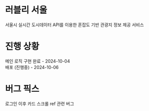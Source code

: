 # 러블리 서울
서울시 실시간 도시데이터 API를 이용한 혼잡도 기반 관광지 정보 제공 서비스


# 진행 상황
메인 로직 구현 완료 - 2024-10-04<br>
배포 (진행중) - 2024-10-06

# 버그 픽스
로그인 이후 카드 스크롤 ref 관련 버그

